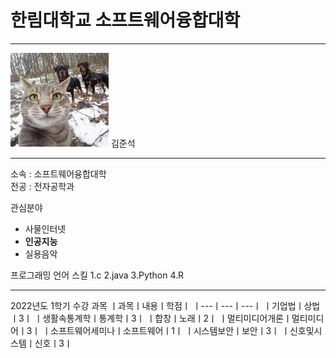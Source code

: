 # 한림대학교 소프트웨어융합대학
---
<img src=commonZTVW1CYE.jpg height=150 widht=150>
김준석

---

소속 : 소프트웨어융합대학   
전공 : 전자공학과


관심분야
* 사물인터넷
*  **인공지능**
* 실용음악

프로그래밍 언어 스킬
1.c
2.java
3.Python
4.R

--------------------

2022년도 1학기 수강 과목
ㅣ과목ㅣ내용ㅣ학점ㅣ
ㅣ---ㅣ---ㅣ---ㅣ
ㅣ기업법ㅣ상법ㅣ3ㅣ
ㅣ생활속통계학ㅣ통계학ㅣ3ㅣ
ㅣ합창ㅣ노래ㅣ2ㅣ
ㅣ멀티미디어개론ㅣ멀티미디어ㅣ3ㅣ
ㅣ소프트웨어세미나ㅣ소프트웨어ㅣ1ㅣ
ㅣ시스템보안ㅣ보안ㅣ3ㅣ
ㅣ신호및시스템ㅣ신호ㅣ3ㅣ
